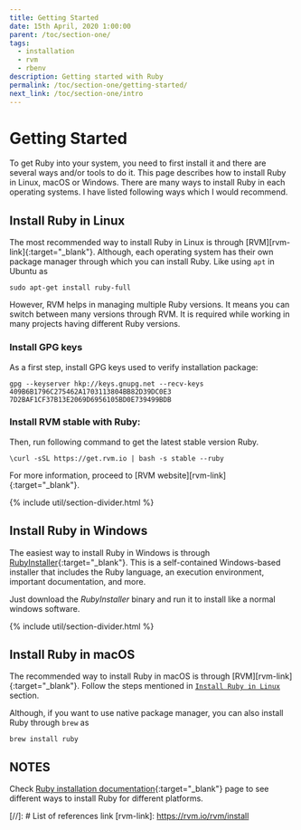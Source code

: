 ```yaml
---
title: Getting Started
date: 15th April, 2020 1:00:00
parent: /toc/section-one/
tags:
  - installation
  - rvm
  - rbenv
description: Getting started with Ruby
permalink: /toc/section-one/getting-started/
next_link: /toc/section-one/intro
---
```


# Getting Started

To get Ruby into your system, you need to first install it and there are several ways and/or tools to do it. This
page describes how to install Ruby in Linux, macOS or Windows. There are many ways to install Ruby in each
operating systems. I have listed following ways which I would recommend.

## Install Ruby in Linux

The most recommended way to install Ruby in Linux is through [RVM][rvm-link]{:target="_blank"}.
Although, each operating system has their own package manager through which you can install Ruby.
Like using `apt` in Ubuntu as
```
sudo apt-get install ruby-full
```

However, RVM helps in managing multiple Ruby versions. It means you can switch between many versions through RVM.
It is required while working in many projects having different Ruby versions.

### Install GPG keys

As a first step, install GPG keys used to verify installation package:

```
gpg --keyserver hkp://keys.gnupg.net --recv-keys 409B6B1796C275462A1703113804BB82D39DC0E3 7D2BAF1CF37B13E2069D6956105BD0E739499BDB
```

### Install RVM stable with Ruby:

Then, run following command to get the latest stable version Ruby.

```
\curl -sSL https://get.rvm.io | bash -s stable --ruby
```

For more information, proceed to [RVM website][rvm-link]{:target="_blank"}.

{% include util/section-divider.html %}

## Install Ruby in Windows

The easiest way to install Ruby in Windows is through [RubyInstaller](https://rubyinstaller.org/){:target="_blank"}.
This is a self-contained Windows-based installer that includes the Ruby language, an execution environment,
important documentation, and more.

Just download the _RubyInstaller_ binary and run it to install like a normal windows software.

{% include util/section-divider.html %}

## Install Ruby in macOS

The recommended way to install Ruby in macOS is through [RVM][rvm-link]{:target="_blank"}.
Follow the steps mentioned in [`Install Ruby in Linux`](#install-ruby-in-linux) section.

Although, if you want to use native package manager, you can also install Ruby through `brew` as
```
brew install ruby
```

## NOTES

Check [Ruby installation documentation](https://www.ruby-lang.org/en/documentation/installation/){:target="_blank"}
page to see different ways to install Ruby for different platforms.


[//]: # List of references link
[rvm-link]: https://rvm.io/rvm/install
